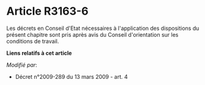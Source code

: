 # Article R3163-6

Les décrets en Conseil d'Etat nécessaires à l'application des dispositions du présent chapitre sont pris après avis du
Conseil d'orientation sur les conditions de travail.

**Liens relatifs à cet article**

_Modifié par_:

  - Décret n°2009-289 du 13 mars 2009 - art. 4
